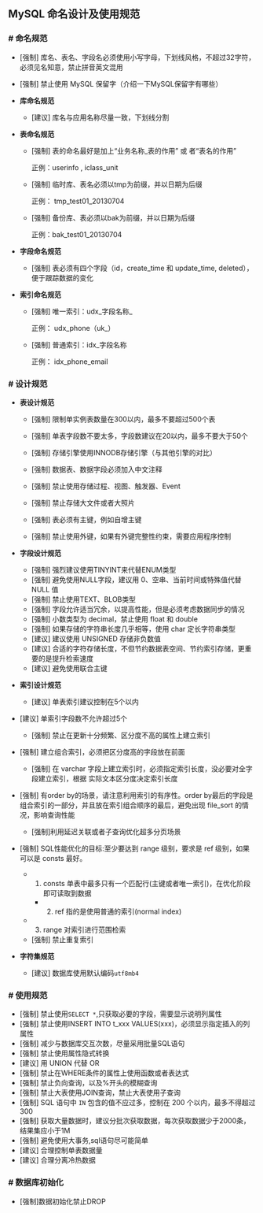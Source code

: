 ## MySQL 命名设计及使用规范

### # 命名规范

- [强制] 库名、表名、字段名必须使用小写字母，下划线风格，不超过32字符，必须见名知意，禁止拼音英文混用

- [强制] 禁止使用 MySQL 保留字（介绍一下MySQL保留字有哪些）

- **库命名规范**

  - [建议] 库名与应用名称尽量一致，下划线分割

- **表命名规范**

  - [强制] 表的命名最好是加上“业务名称_表的作用” 或 者“表名的作用”

    正例：userinfo , iclass_unit

  - [强制] 临时库、表名必须以tmp为前缀，并以日期为后缀

    正例： tmp_test01_20130704

  - [强制] 备份库、表必须以bak为前缀，并以日期为后缀

    正例：bak_test01_20130704
  
- **字段命名规范**

  - [强制] 表必须有四个字段（id，create_time 和 update_time, deleted），便于跟踪数据的变化

- **索引命名规范**

  - [强制] 唯一索引：udx_字段名称_

    正例： udx_phone（uk_）

  - [强制] 普通索引：idx_字段名称

    正例： idx_phone_email

### # 设计规范

- **表设计规范**

  - [强制] 限制单实例表数量在300以内，最多不要超过500个表

  - [强制] 单表字段数不要太多，字段数建议在20以内，最多不要大于50个
  - [强制] 存储引擎使用INNODB存储引擎（与其他引擎的对比）
  - [强制] 数据表、数据字段必须加入中文注释
  - [强制] 禁止使用存储过程、视图、触发器、Event
  - [强制] 禁止存储大文件或者大照片
  - [强制] 表必须有主键，例如自增主键
  - [强制] 禁止使用外键，如果有外键完整性约束，需要应用程序控制
- **字段设计规范**

  - [强制] 强烈建议使用TINYINT来代替ENUM类型
  - [强制] 避免使用NULL字段，建议用 0、空串、当前时间或特殊值代替 NULL 值
  - [强制] 禁止使用TEXT、BLOB类型
  - [强制] 字段允许适当冗余，以提高性能，但是必须考虑数据同步的情况
  - [强制] 小数类型为 decimal，禁止使用 float 和 double
  - [强制] 如果存储的字符串长度几乎相等，使用 char 定长字符串类型  
  - [建议] 建议使用 UNSIGNED 存储非负数值
  - [建议] 合适的字符存储长度，不但节约数据表空间、节约索引存储，更重要的是提升检索速度
  - [建议] 避免使用联合主键
- **索引设计规范**

  - [建议] 单表索引建议控制在5个以内
- [建议] 单索引字段数不允许超过5个
  - [强制] 禁止在更新十分频繁、区分度不高的属性上建立索引
- [强制] 建立组合索引，必须把区分度高的字段放在前面
  - [强制] 在 varchar 字段上建立索引时，必须指定索引长度，没必要对全字段建立索引，根据 实际文本区分度决定索引长度
- [强制] 有order by的场景，请注意利用索引的有序性。order by最后的字段是组合索引的一部分，并且放在索引组合顺序的最后，避免出现 file_sort 的情况，影响查询性能
  - [强制]利用延迟关联或者子查询优化超多分页场景 
- [强制] SQL性能优化的目标:至少要达到 range 级别，要求是 ref 级别，如果可以是 consts 最好。  
  
  - 1) consts 单表中最多只有一个匹配行(主键或者唯一索引)，在优化阶段即可读取到数据
    - 2) ref 指的是使用普通的索引(normal index)
  - 3) range 对索引进行范围检索
  - [强制] 禁止重复索引
- **字符集规范**
  - [建议] 数据库使用默认编码`utf8mb4`

### # 使用规范

- [强制] 禁止使用`SELECT *`,只获取必要的字段，需要显示说明列属性
- [强制] 禁止使用INSERT INTO t_xxx VALUES(xxx)，必须显示指定插入的列属性
- [强制] 减少与数据库交互次数，尽量采用批量SQL语句
- [强制] 禁止使用属性隐式转换
- [建议] 用 UNION 代替 OR
- [强制] 禁止在WHERE条件的属性上使用函数或者表达式
- [强制] 禁止负向查询，以及%开头的模糊查询
- [强制] 禁止大表使用JOIN查询，禁止大表使用子查询
- [强制] SQL 语句中 `IN` 包含的值不应过多，控制在 200 个以内，最多不得超过300
- [强制] 获取大量数据时，建议分批次获取数据，每次获取数据少于2000条，结果集应小于1M
- [强制] 避免使用大事务,sql语句尽可能简单
- [建议] 合理控制单表数据量
- [建议] 合理分离冷热数据

### # 数据库初始化

- [强制]数据初始化禁止DROP

